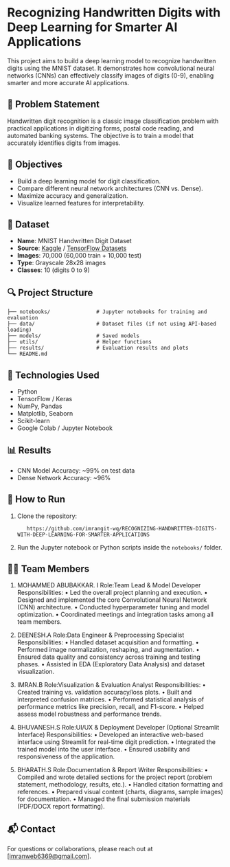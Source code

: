 # Recognizing Handwritten Digits with Deep Learning for Smarter AI Applications

This project aims to build a deep learning model to recognize handwritten digits using the MNIST dataset. It demonstrates how convolutional neural networks (CNNs) can effectively classify images of digits (0-9), enabling smarter and more accurate AI applications.

## 📌 Problem Statement
Handwritten digit recognition is a classic image classification problem with practical applications in digitizing forms, postal code reading, and automated banking systems. The objective is to train a model that accurately identifies digits from images.

## 🎯 Objectives
- Build a deep learning model for digit classification.
- Compare different neural network architectures (CNN vs. Dense).
- Maximize accuracy and generalization.
- Visualize learned features for interpretability.

## 🧠 Dataset
- **Name**: MNIST Handwritten Digit Dataset
- **Source**: [Kaggle](https://www.kaggle.com/datasets/oddrationale/mnist-in-csv) / [TensorFlow Datasets](https://www.tensorflow.org/datasets/catalog/mnist)
- **Images**: 70,000 (60,000 train + 10,000 test)
- **Type**: Grayscale 28x28 images
- **Classes**: 10 (digits 0 to 9)

## 🔍 Project Structure
```
├── notebooks/               # Jupyter notebooks for training and evaluation
├── data/                    # Dataset files (if not using API-based loading)
├── models/                  # Saved models
├── utils/                   # Helper functions
├── results/                 # Evaluation results and plots
└── README.md
```

## 🚀 Technologies Used
- Python
- TensorFlow / Keras
- NumPy, Pandas
- Matplotlib, Seaborn
- Scikit-learn
- Google Colab / Jupyter Notebook

## 📊 Results
- CNN Model Accuracy: ~99% on test data
- Dense Network Accuracy: ~96%

## 📁 How to Run
1. Clone the repository:
   ```
      https://github.com/imrangit-wq/RECOGNIZING-HANDWRITTEN-DIGITS-WITH-DEEP-LEARNING-FOR-SMARTER-APPLICATIONS
   ```
2. Run the Jupyter notebook or Python scripts inside the `notebooks/` folder.

## 👨‍💻 Team Members

1. MOHAMMED ABUBAKKAR. I
Role:Team Lead & Model Developer
Responsibilities:
•	Led the overall project planning and execution.
•	Designed and implemented the core Convolutional Neural Network (CNN) architecture.
•	Conducted hyperparameter tuning and model optimization.
•	Coordinated meetings and integration tasks among all team members.

2. DEENESH.A
Role:Data Engineer & Preprocessing Specialist
Responsibilities:
•	Handled dataset acquisition and formatting.
•	Performed image normalization, reshaping, and augmentation.
•	Ensured data quality and consistency across training and testing phases.
•	Assisted in EDA (Exploratory Data Analysis) and dataset visualization.

3. IMRAN.B
Role:Visualization & Evaluation Analyst
Responsibilities:
•	Created training vs. validation accuracy/loss plots.
•	Built and interpreted confusion matrices.
•	Performed statistical analysis of performance metrics like precision, recall, and F1-score.
•	Helped assess model robustness and performance trends.

4. BHUVANESH.S
Role:UI/UX & Deployment Developer (Optional Streamlit Interface)
Responsibilities:
•	Developed an interactive web-based interface using Streamlit for real-time digit prediction.
•	Integrated the trained model into the user interface.
•	Ensured usability and responsiveness of the application.

5. BHARATH.S
Role:Documentation & Report Writer
Responsibilities:
•	Compiled and wrote detailed sections for the project report (problem statement, methodology, results, etc.).
•	Handled citation formatting and references.
•	Prepared visual content (charts, diagrams, sample images) for documentation.
•	Managed the final submission materials (PDF/DOCX report formatting).


## 📬 Contact
For questions or collaborations, please reach out at [imranweb6369@gmail.com].

